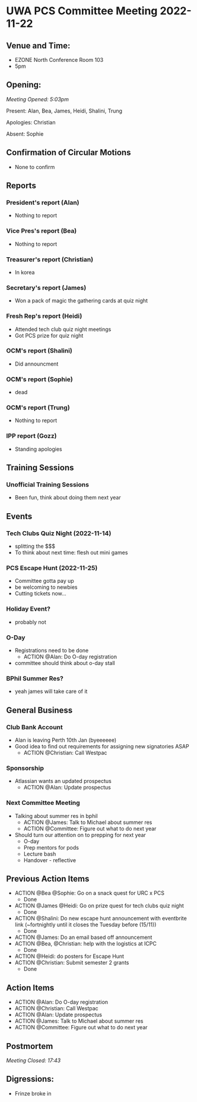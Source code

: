 # UWA PCS Committee Meeting 2022-11-22

## Venue and Time:

- EZONE North Conference Room 103
- 5pm

## Opening:

_Meeting Opened: 5:03pm_

Present: Alan, Bea, James, Heidi, Shalini, Trung

Apologies: Christian

Absent: Sophie

## Confirmation of Circular Motions

- None to confirm

## Reports

### President's report (Alan)
- Nothing to report

### Vice Pres's report (Bea)
- Nothing to report

### Treasurer's report (Christian)
- In korea

### Secretary's report (James)
- Won a pack of magic the gathering cards at quiz night

### Fresh Rep's report (Heidi)
- Attended tech club quiz night meetings
- Got PCS prize for quiz night 

### OCM's report (Shalini)
- Did announcment

### OCM's report (Sophie)
- dead

### OCM's report (Trung)
- Nothing to report

### IPP report (Gozz)

- Standing apologies

## Training Sessions

### Unofficial Training Sessions
- Been fun, think about doing them next year

## Events

### Tech Clubs Quiz Night (2022-11-14)
- splitting the $$$
- To think about next time: flesh out mini games

### PCS Escape Hunt (2022-11-25)
- Committee gotta pay up
- be welcoming to newbies
- Cutting tickets now...

### Holiday Event?
- probably not

### O-Day
- Registrations need to be done
    - ACTION @Alan: Do O-day registration
- committee should think about o-day stall

### BPhil Summer Res?
- yeah james will take care of it

## General Business

### Club Bank Account

- Alan is leaving Perth 10th Jan (byeeeeee)
- Good idea to find out requirements for assigning new signatories ASAP
    - ACTION @Christian: Call Westpac

### Sponsorship
- Atlassian wants an updated prospectus
    - ACTION @Alan: Update prospectus

### Next Committee Meeting
- Talking about summer res in bphil
    - ACTION @James: Talk to Michael about summer res
    - ACTION @Committee: Figure out what to do next year
- Should turn our attention on to prepping for next year
    - O-day
    - Prep mentors for pods
    - Lecture bash
    - Handover - reflective

## Previous Action Items

- ACTION @Bea @Sophie: Go on a snack quest for URC x PCS
  - Done
- ACTION @James @Heidi: Go on prize quest for tech clubs quiz night
  - Done
- ACTION @Shalini: Do new escape hunt announcement with eventbrite link (~fortnightly until it closes the Tuesday before (15/11))
  - Done
- ACTION @James: Do an email based off announcement
- ACTION @Bea, @Christian: help with the logistics at ICPC
  - Done
- ACTION @Heidi: do posters for Escape Hunt
- ACTION @Christian: Submit semester 2 grants
  - Done

## Action Items

- ACTION @Alan: Do O-day registration
- ACTION @Christian: Call Westpac
- ACTION @Alan: Update prospectus
- ACTION @James: Talk to Michael about summer res
- ACTION @Committee: Figure out what to do next year

## Postmortem

_Meeting Closed: 17:43_

## Digressions:
- Frinze broke in
